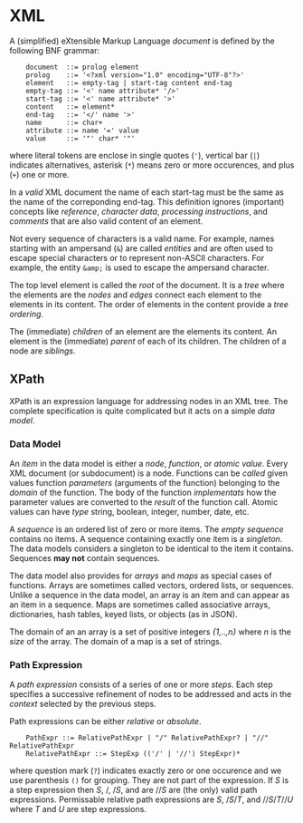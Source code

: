 # XML

A (simplified) eXtensible Markup Language _document_ is defined by the
following BNF grammar:

```
	document  ::= prolog element
	prolog    ::= '<?xml version="1.0" encoding="UTF-8"?>'
	element   ::= empty-tag | start-tag content end-tag
	empty-tag ::= '<' name attribute* '/>'
	start-tag ::= '<' name attribute* '>'
	content   ::= element*
	end-tag   ::= '</' name '>'
	name      ::= char+
	attribute ::= name '=' value
	value     ::= '"' char* '"'
```
where literal tokens are enclose in single quotes (`'`), vertical
bar (`|`) indicates alternatives, asterisk (`*`) means zero or more
occurences, and plus (`+`) one or more.

In a _valid_ XML document the name of each start-tag must be the same as
the name of the correponding end-tag.  This definition ignores (important)
concepts like _reference_, _character data_, _processing instructions_,
and _comments_ that are also valid content of an element.

Not every sequence of characters is a valid name. For example, names starting
with an ampersand (`&`) are called _entities_ and are often used to escape
special characters or to represent non-ASCII characters. For example, the
entity `&amp;` is used to escape the ampersand character.

The top level element is called the _root_ of the document. It is a _tree_
where the elements are the _nodes_ and _edges_ connect each element to
the elements in its content. The order of elements in the content
provide a _tree ordering_.

The (immediate) _children_ of an element are the elements its content.
An element is the (immediate) _parent_ of each of its children.
The children of a node are _siblings_.

## XPath

XPath is an expression language for addressing nodes in an XML tree.
The complete specification is quite complicated but it acts on a
simple _data model_.

### Data Model

An _item_ in the data model is either a _node_, _function_, or _atomic
value_.  Every XML document (or subdocument) is a node. Functions can be
_called_ given values function _parameters_ (arguments of the function)
belonging to the _domain_ of the function.  The body of the function
_implementats_ how the parameter values are converted to the _result_
of the function call.  Atomic values can have _type_ string, boolean,
integer, number, date, etc.

A _sequence_ is an ordered list of zero or more items. The _empty sequence_
contains no items. A sequence containing
exactly one item is a _singleton_. The data models considers a singleton
to be identical to the item it contains. Sequences **may not** contain sequences.

The data model also provides for _arrays_ and _maps_ as special cases
of functions.  Arrays are sometimes called vectors, ordered lists, or
sequences. Unlike a sequence in the data model, an array is an item and
can appear as an item in a sequence.
Maps are sometimes called associative arrays, dictionaries, hash tables,
keyed lists, or objects (as in JSON).

The domain of an an array is a set of positive integers
_{1,..,n}_ where _n_ is the _size_ of the array.
The domain of a map is a set of strings.

### Path Expression

A _path expression_ consists of a series of one or more _steps_.
Each step specifies a successive refinement of nodes to be addressed
and acts in the _context_ selected by the previous steps.

Path expressions can be either _relative_ or _absolute_.
```
	PathExpr ::= RelativePathExpr | "/" RelativePathExpr? | "//" RelativePathExpr
	RelativePathExpr ::= StepExp (('/' | '//') StepExpr)*
```
where question mark (`?`) indicates exactly zero or one occurence and we use
parenthesis `()` for grouping. They are not part of the expression.
If _S_ is a step expression then _S_, /,  /_S_, and are //_S_
are (the only) valid path expressions. Permissable relative path expressions are
_S_, /_S_/_T_, and //_S_/_T_//_U_ where _T_ and _U_ are step expressions.
